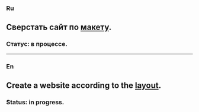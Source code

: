 ### Ru

## Сверстать сайт по [макету](https://www.figma.com/file/6q2600Ns9IXodHdlkVQf8A/Seo-%26-Digital-Marketing-Landing-Page-(Copy)?type=design&node-id=0-1&t=XEHLNtTxXYVdyR4T-0).

### **Статус:** в процессе.

***

### En

## Create a website according to the [layout](https://www.figma.com/file/6q2600Ns9IXodHdlkVQf8A/Seo-%26-Digital-Marketing-Landing-Page-(Copy)?type=design&node-id=0-1&t=XEHLNtTxXYVdyR4T-0).

### **Status:** in progress.